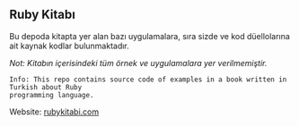 ## Ruby Kitabı

Bu depoda kitapta yer alan bazı uygulamalara, sıra sizde ve kod düellolarına ait
kaynak kodlar bulunmaktadır.

*Not: Kitabın içerisindeki tüm örnek ve uygulamalara yer verilmemiştir.*

```
Info: This repo contains source code of examples in a book written in Turkish about Ruby
programming language.
```

Website: [rubykitabi.com][1]

[1]: http://rubykitabi.com

